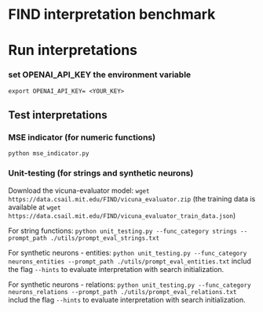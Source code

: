 # FIND interpretation benchmark
# Run interpretations

### set OPENAI_API_KEY the environment variable
```export OPENAI_API_KEY= <YOUR_KEY>```

## Test interpretations 

### MSE indicator (for numeric functions)
```python mse_indicator.py```

### Unit-testing (for strings and synthetic neurons)

Download the vicuna-evaluator model:
```wget https://data.csail.mit.edu/FIND/vicuna_evaluator.zip```
(the training data is available at ```wget https://data.csail.mit.edu/FIND/vicuna_evaluator_train_data.json```)

For string functions:
```python unit_testing.py --func_category strings --prompt_path ./utils/prompt_eval_strings.txt```

For synthetic neurons - entities:
```python unit_testing.py --func_category neurons_entities --prompt_path ./utils/prompt_eval_entities.txt```
includ the flag `--hints` to evaluate interpretation with search initialization. 

For synthetic neurons - relations:
```python unit_testing.py --func_category neurons_relations --prompt_path ./utils/prompt_eval_relations.txt```
includ the flag `--hints` to evaluate interpretation with search initialization. 
